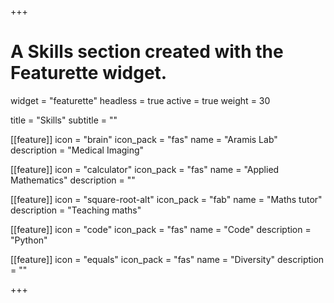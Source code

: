 +++
# A Skills section created with the Featurette widget.
widget = "featurette"
headless = true
active = true
weight = 30

title = "Skills"
subtitle = ""
  
[[feature]]
  icon = "brain"
  icon_pack = "fas"
  name = "Aramis Lab"
  description = "Medical Imaging"  
  
[[feature]]
  icon = "calculator"
  icon_pack = "fas"
  name = "Applied Mathematics"
  description = ""
  
[[feature]]
  icon = "square-root-alt"
  icon_pack = "fab"
  name = "Maths tutor"
  description = "Teaching maths"
  
[[feature]]
  icon = "code"
  icon_pack = "fas"
  name = "Code"
  description = "Python"
  
[[feature]]
  icon = "equals"
  icon_pack = "fas"
  name = "Diversity"
  description = ""

+++
